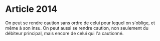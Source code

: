 # Article 2014

On peut se rendre caution sans ordre de celui pour lequel on s'oblige, et même à son insu.   On peut aussi se rendre caution, non seulement du débiteur principal, mais encore de celui qui l'a cautionné.